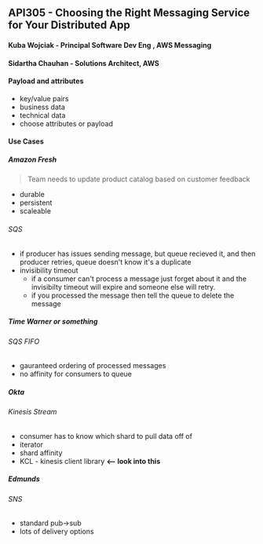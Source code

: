 ## API305 - Choosing the Right Messaging Service for Your Distributed App

#### Kuba Wojciak - Principal Software Dev Eng , AWS Messaging
#### Sidartha Chauhan - Solutions Architect, AWS

#### Payload and attributes

- key/value pairs
- business data
- technical data
- choose attributes or payload

#### Use Cases
##### Amazon Fresh
> Team needs to update product catalog based on customer feedback

- durable
- persistent
- scaleable

###### SQS
- if producer has issues sending message, but queue recieved it, and then producer retries, queue doesn't know it's a duplicate
- invisibility timeout
	- if a consumer can't process a message just forget about it and the invisibilty timeout will expire and someone else will retry.
	- if you processed the message then tell the queue to delete the message



##### Time Warner or something
###### SQS FIFO
- gauranteed ordering of processed messages
- no affinity for consumers to queue

##### Okta
###### Kinesis Stream
- consumer has to know which shard to pull data off of
- iterator
- shard affinity
- KCL - kinesis client library **<-- look into this**


##### Edmunds
###### SNS
- standard pub->sub
- lots of delivery options


